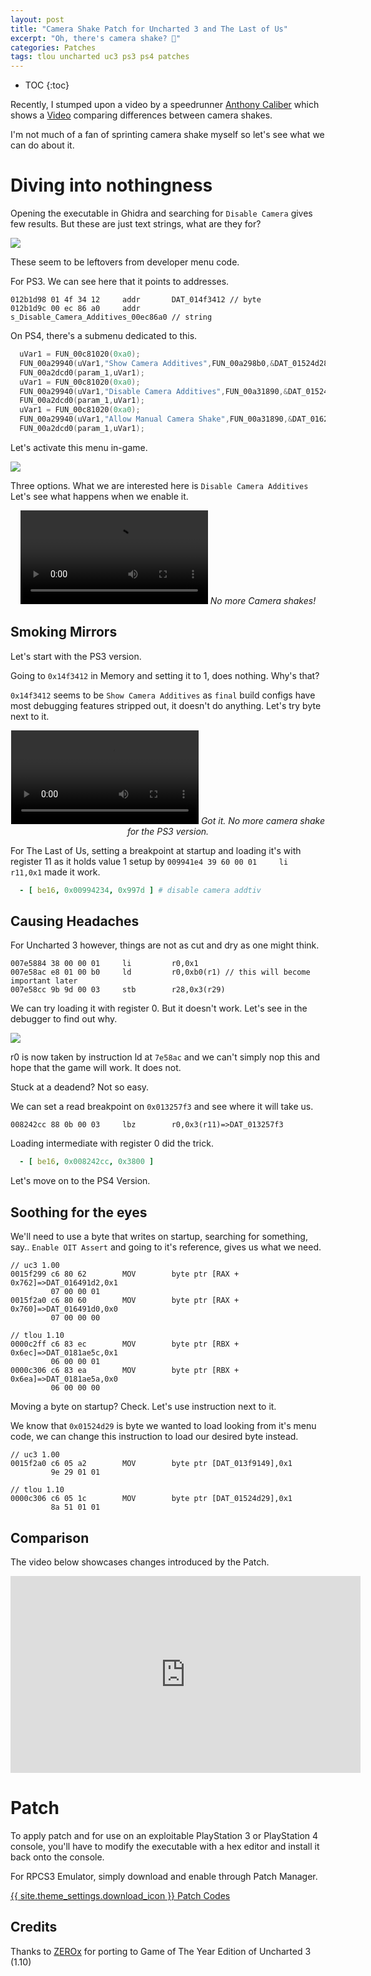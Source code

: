 ```yaml
---
layout: post
title: "Camera Shake Patch for Uncharted 3 and The Last of Us"
excerpt: "Oh, there's camera shake? 👀"
categories: Patches
tags: tlou uncharted uc3 ps3 ps4 patches
---
```


* TOC
{:toc}

Recently, I stumped upon a video by a speedrunner [Anthony Caliber](https://www.youtube.com/channel/UC4PlYBhe8mzGFW4lmIkIQsg) which shows a [Video](https://youtu.be/EaBFyrCyMbs?t=302) comparing differences between camera shakes.

I'm not much of a fan of sprinting camera shake myself so let's see what we can do about it.

# Diving into nothingness

Opening the executable in Ghidra and searching for `Disable Camera` gives few results. But these are just text strings, what are they for?

![](\assets\images\t1-camshake\t1-camshake-ghrda-search.png)

These seem to be leftovers from developer menu code.

For PS3. We can see here that it points to addresses.

```
012b1d98 01 4f 34 12     addr       DAT_014f3412 // byte
012b1d9c 00 ec 86 a0     addr       s_Disable_Camera_Additives_00ec86a0 // string
```

On PS4, there's a submenu dedicated to this.

```c
  uVar1 = FUN_00c81020(0xa0);
  FUN_00a29940(uVar1,"Show Camera Additives",FUN_00a298b0,&DAT_01524d28,0);
  FUN_00a2dcd0(param_1,uVar1);
  uVar1 = FUN_00c81020(0xa0);
  FUN_00a29940(uVar1,"Disable Camera Additives",FUN_00a31890,&DAT_01524d29,0);
  FUN_00a2dcd0(param_1,uVar1);
  uVar1 = FUN_00c81020(0xa0);
  FUN_00a29940(uVar1,"Allow Manual Camera Shake",FUN_00a31890,&DAT_0162d0aa,0);
  FUN_00a2dcd0(param_1,uVar1);
```

Let's activate this menu in-game.

![](\assets\images\t1-camshake\t1-camshake-menu.png)

Three options. What we are interested here is `Disable Camera Additives` Let's see what happens when we enable it.

<div align="center" class="video-container">
<video controls >
  <source src="\assets\images\t1-camshake\t1-camshake-demo.mp4" type="video/mp4">
</video>
<em>No more Camera shakes!</em>
</div>

## Smoking Mirrors

Let's start with the PS3 version.

Going to `0x14f3412` in Memory and setting it to 1, does nothing. Why's that?

`0x14f3412` seems to be `Show Camera Additives` as `final` build configs have most debugging features stripped out, it doesn't do anything. Let's try byte next to it. 

<div align="center" class="video-container">
<video controls >
  <source src="\assets\images\t1-camshake\t1-rpcs3-camshake-demo.mp4" type="video/mp4">
</video>
<em>Got it. No more camera shake for the PS3 version.</em>
</div>

For The Last of Us, setting a breakpoint at startup and loading it's with register 11 as it holds value 1 setup by `009941e4 39 60 00 01     li         r11,0x1` made it work.

```yml
  - [ be16, 0x00994234, 0x997d ] # disable camera addtiv
```

## Causing Headaches

For Uncharted 3 however, things are not as cut and dry as one might think.

```
007e5884 38 00 00 01     li         r0,0x1
007e58ac e8 01 00 b0     ld         r0,0xb0(r1) // this will become important later
007e58cc 9b 9d 00 03     stb        r28,0x3(r29)
```

We can try loading it with register 0. But it doesn't work. Let's see in the debugger to find out why.

![](\assets\images\t1-camshake\uc3-rpcs3-camshake-dbgr.png)

r0 is now taken by instruction ld at `7e58ac` and we can't simply nop this and hope that the game will work. It does not.

Stuck at a deadend? Not so easy.

We can set a read breakpoint on `0x013257f3` and see where it will take us.

`008242cc 88 0b 00 03     lbz        r0,0x3(r11)=>DAT_013257f3`

Loading intermediate with register 0 did the trick.

```yml
  - [ be16, 0x008242cc, 0x3800 ]
```

Let's move on to the PS4 Version.

## Soothing for the eyes

We'll need to use a byte that writes on startup, searching for something, say.. `Enable OIT Assert` and going to it's reference, gives us what we need.

```
// uc3 1.00
0015f299 c6 80 62        MOV        byte ptr [RAX + 0x762]=>DAT_016491d2,0x1
         07 00 00 01
0015f2a0 c6 80 60        MOV        byte ptr [RAX + 0x760]=>DAT_016491d0,0x0
         07 00 00 00

// tlou 1.10
0000c2ff c6 83 ec        MOV        byte ptr [RBX + 0x6ec]=>DAT_0181ae5c,0x1
         06 00 00 01
0000c306 c6 83 ea        MOV        byte ptr [RBX + 0x6ea]=>DAT_0181ae5a,0x0
         06 00 00 00
```

Moving a byte on startup? Check. Let's use instruction next to it.

We know that `0x01524d29` is byte we wanted to load looking from it's menu code, we can change this instruction to load our desired byte instead.

```
// uc3 1.00
0015f2a0 c6 05 a2        MOV        byte ptr [DAT_013f9149],0x1
         9e 29 01 01

// tlou 1.10
0000c306 c6 05 1c        MOV        byte ptr [DAT_01524d29],0x1
         8a 51 01 01
```

<!-- embarrassing solution. why do I make things overcomplicated

but we don't have a lot of space to work with here.

To solve this, we can use a code cave.

Somewhere around `0xe7a553` is an unused function, let's use this address as our starting point.

```
// t1 1.10

0000c2ff 67 67 e8        CALL       SUB_00e7a553
                 4d e2 e6 00

00e7a553 c6 83 ec        MOV        byte ptr [RBX + 0x6ec],0x1 // load original byte
         06 00 00 01
00e7a55a c6 05 c8        MOV        byte ptr [DAT_01524d29],0x1 // load byte for cam shake
                 a7 6a 00 01
00e7a561 c3              RET // return
```

First `CALL` here is jumping to our new location. We *must* run original instruction before proceeding any further to retain original code flow.

`MOV        byte ptr [RBX + 0x6ec],0x1` loads our original byte overwrittin by our jump call.

`MOV        byte ptr [DAT_01524d29],0x1` loads our desired byte. In this case `Disable Camera Additives` as we saw from the snippet of menu code earlier. -->

## Comparison

The video below showcases changes introduced by the Patch.

<div align="center" class="video-container">
<iframe width="560" height="315" src="https://www.youtube.com/embed/Zoz7e9jN6Xs" frameborder="0" allow="accelerometer; autoplay; clipboard-write; encrypted-media; gyroscope; picture-in-picture" allowfullscreen></iframe>
</div>

# Patch

To apply patch and for use on an exploitable PlayStation 3 or PlayStation 4 console, you'll have to modify the executable with a hex editor and install it back onto the console.

For RPCS3 Emulator, simply download and enable through Patch Manager.

<a href="https://github.com/illusion0001/illusion0001.github.io/blob/main/_patches/tlou1.md#disable-camera-shake" class="button" role="button">{{ site.theme_settings.download_icon }} Patch Codes</a>

## Credits

Thanks to [ZEROx](https://www.youtube.com/user/ZEROx2085) for porting to Game of The Year Edition of Uncharted 3 (1.10)
